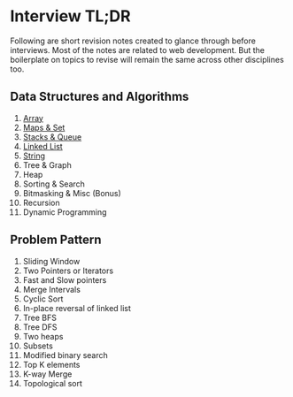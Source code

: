 # Interview TL;DR

Following are short revision notes created to glance through before interviews. Most of the notes are related to web development. But the boilerplate on topics to revise will remain the same across other disciplines too.

## Data Structures and Algorithms

1. [Array](/dsa/array.md)
2. [Maps & Set](/dsa/map-and-set.md)
3. [Stacks & Queue](/dsa/stacks-and-queue.md)
4. [Linked List](/dsa/linkedlist.md)
5. [String](/dsa/string.md)
6. Tree & Graph
7. Heap
8. Sorting & Search
9. Bitmasking & Misc (Bonus)
10. Recursion
11. Dynamic Programming

## Problem Pattern

1. Sliding Window
2. Two Pointers or Iterators
3. Fast and Slow pointers
4. Merge Intervals
5. Cyclic Sort
6. In-place reversal of linked list
7. Tree BFS
8. Tree DFS
9. Two heaps
10. Subsets
11. Modified binary search
12. Top K elements
13. K-way Merge
14. Topological sort
